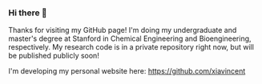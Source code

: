 ### Hi there 👋
Thanks for visiting my GitHub page! I'm doing my undergraduate and master's degree at Stanford in Chemical Engineering and Bioengineering, respectively. My research code is in a private repository right now, but will be published publicly soon!

I'm developing my personal website here: https://github.com/xiavincent 



<!--
**xiavincent/xiavincent** is a ✨ _special_ ✨ repository because its `README.md` (this file) appears on your GitHub profile.

Here are some ideas to get you started:

- 🔭 I’m currently working on ...
- 🌱 I’m currently learning ...
- 👯 I’m looking to collaborate on ...
- 🤔 I’m looking for help with ...
- 💬 Ask me about ...
- 📫 How to reach me: ...
- 😄 Pronouns: ...
- ⚡ Fun fact: ...
-->

